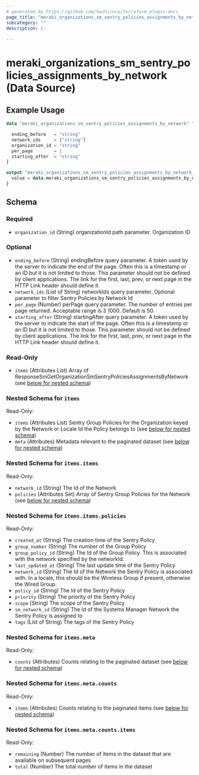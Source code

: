 ```yaml
---
# generated by https://github.com/hashicorp/terraform-plugin-docs
page_title: "meraki_organizations_sm_sentry_policies_assignments_by_network Data Source - terraform-provider-meraki"
subcategory: ""
description: |-
  
---
```


# meraki_organizations_sm_sentry_policies_assignments_by_network (Data Source)



## Example Usage

```terraform
data "meraki_organizations_sm_sentry_policies_assignments_by_network" "example" {

  ending_before   = "string"
  network_ids     = ["string"]
  organization_id = "string"
  per_page        = 1
  starting_after  = "string"
}

output "meraki_organizations_sm_sentry_policies_assignments_by_network_example" {
  value = data.meraki_organizations_sm_sentry_policies_assignments_by_network.example.items
}
```

<!-- schema generated by tfplugindocs -->
## Schema

### Required

- `organization_id` (String) organizationId path parameter. Organization ID

### Optional

- `ending_before` (String) endingBefore query parameter. A token used by the server to indicate the end of the page. Often this is a timestamp or an ID but it is not limited to those. This parameter should not be defined by client applications. The link for the first, last, prev, or next page in the HTTP Link header should define it.
- `network_ids` (List of String) networkIds query parameter. Optional parameter to filter Sentry Policies by Network Id
- `per_page` (Number) perPage query parameter. The number of entries per page returned. Acceptable range is 3 1000. Default is 50.
- `starting_after` (String) startingAfter query parameter. A token used by the server to indicate the start of the page. Often this is a timestamp or an ID but it is not limited to those. This parameter should not be defined by client applications. The link for the first, last, prev, or next page in the HTTP Link header should define it.

### Read-Only

- `items` (Attributes List) Array of ResponseSmGetOrganizationSmSentryPoliciesAssignmentsByNetwork (see [below for nested schema](#nestedatt--items))

<a id="nestedatt--items"></a>
### Nested Schema for `items`

Read-Only:

- `items` (Attributes List) Sentry Group Policies for the Organization keyed by the Network or Locale Id the Policy belongs to (see [below for nested schema](#nestedatt--items--items))
- `meta` (Attributes) Metadata relevant to the paginated dataset (see [below for nested schema](#nestedatt--items--meta))

<a id="nestedatt--items--items"></a>
### Nested Schema for `items.items`

Read-Only:

- `network_id` (String) The Id of the Network
- `policies` (Attributes Set) Array of Sentry Group Policies for the Network (see [below for nested schema](#nestedatt--items--items--policies))

<a id="nestedatt--items--items--policies"></a>
### Nested Schema for `items.items.policies`

Read-Only:

- `created_at` (String) The creation time of the Sentry Policy
- `group_number` (String) The number of the Group Policy
- `group_policy_id` (String) The Id of the Group Policy. This is associated with the network specified by the networkId.
- `last_updated_at` (String) The last update time of the Sentry Policy
- `network_id` (String) The Id of the Network the Sentry Policy is associated with. In a locale, this should be the Wireless Group if present, otherwise the Wired Group.
- `policy_id` (String) The Id of the Sentry Policy
- `priority` (String) The priority of the Sentry Policy
- `scope` (String) The scope of the Sentry Policy
- `sm_network_id` (String) The Id of the Systems Manager Network the Sentry Policy is assigned to
- `tags` (List of String) The tags of the Sentry Policy



<a id="nestedatt--items--meta"></a>
### Nested Schema for `items.meta`

Read-Only:

- `counts` (Attributes) Counts relating to the paginated dataset (see [below for nested schema](#nestedatt--items--meta--counts))

<a id="nestedatt--items--meta--counts"></a>
### Nested Schema for `items.meta.counts`

Read-Only:

- `items` (Attributes) Counts relating to the paginated items (see [below for nested schema](#nestedatt--items--meta--counts--items))

<a id="nestedatt--items--meta--counts--items"></a>
### Nested Schema for `items.meta.counts.items`

Read-Only:

- `remaining` (Number) The number of items in the dataset that are available on subsequent pages
- `total` (Number) The total number of items in the dataset
